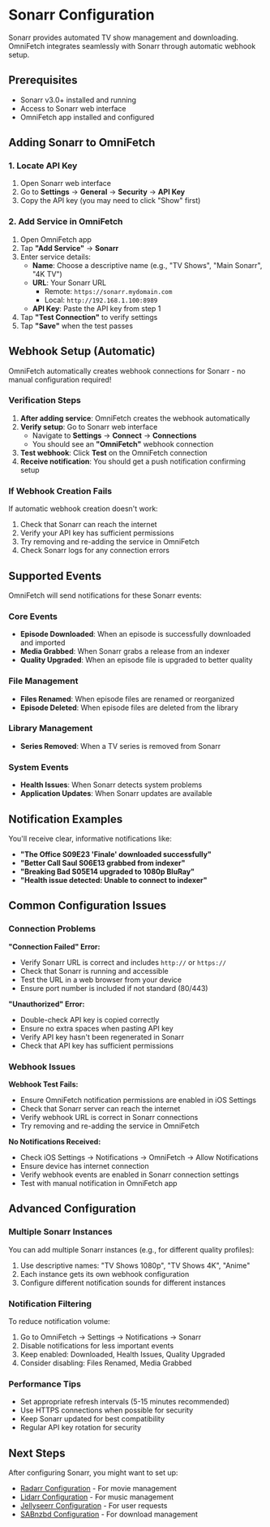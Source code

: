 # Sonarr Configuration

Sonarr provides automated TV show management and downloading. OmniFetch integrates seamlessly with Sonarr through automatic webhook setup.

## Prerequisites

- Sonarr v3.0+ installed and running
- Access to Sonarr web interface
- OmniFetch app installed and configured

## Adding Sonarr to OmniFetch

### 1. Locate API Key

1. Open Sonarr web interface
2. Go to **Settings** → **General** → **Security** → **API Key**
3. Copy the API key (you may need to click "Show" first)

### 2. Add Service in OmniFetch

1. Open OmniFetch app
2. Tap **"Add Service"** → **Sonarr**
3. Enter service details:
   - **Name**: Choose a descriptive name (e.g., "TV Shows", "Main Sonarr", "4K TV")
   - **URL**: Your Sonarr URL 
     - Remote: `https://sonarr.mydomain.com`
     - Local: `http://192.168.1.100:8989`
   - **API Key**: Paste the API key from step 1
4. Tap **"Test Connection"** to verify settings
5. Tap **"Save"** when the test passes

## Webhook Setup (Automatic)

OmniFetch automatically creates webhook connections for Sonarr - no manual configuration required!

### Verification Steps

1. **After adding service**: OmniFetch creates the webhook automatically
2. **Verify setup**: Go to Sonarr web interface
   - Navigate to **Settings** → **Connect** → **Connections**
   - You should see an **"OmniFetch"** webhook connection
3. **Test webhook**: Click **Test** on the OmniFetch connection
4. **Receive notification**: You should get a push notification confirming setup

### If Webhook Creation Fails

If automatic webhook creation doesn't work:

1. Check that Sonarr can reach the internet
2. Verify your API key has sufficient permissions
3. Try removing and re-adding the service in OmniFetch
4. Check Sonarr logs for any connection errors

## Supported Events

OmniFetch will send notifications for these Sonarr events:

### Core Events

- **Episode Downloaded**: When an episode is successfully downloaded and imported
- **Media Grabbed**: When Sonarr grabs a release from an indexer
- **Quality Upgraded**: When an episode file is upgraded to better quality

### File Management

- **Files Renamed**: When episode files are renamed or reorganized
- **Episode Deleted**: When episode files are deleted from the library

### Library Management

- **Series Removed**: When a TV series is removed from Sonarr

### System Events

- **Health Issues**: When Sonarr detects system problems
- **Application Updates**: When Sonarr updates are available

## Notification Examples

You'll receive clear, informative notifications like:

- **"The Office S09E23 'Finale' downloaded successfully"**
- **"Better Call Saul S06E13 grabbed from indexer"**
- **"Breaking Bad S05E14 upgraded to 1080p BluRay"**
- **"Health issue detected: Unable to connect to indexer"**

## Common Configuration Issues

### Connection Problems

**"Connection Failed" Error:**

- Verify Sonarr URL is correct and includes `http://` or `https://`
- Check that Sonarr is running and accessible
- Test the URL in a web browser from your device
- Ensure port number is included if not standard (80/443)

**"Unauthorized" Error:**

- Double-check API key is copied correctly
- Ensure no extra spaces when pasting API key
- Verify API key hasn't been regenerated in Sonarr
- Check that API key has sufficient permissions

### Webhook Issues

**Webhook Test Fails:**

- Ensure OmniFetch notification permissions are enabled in iOS Settings
- Check that Sonarr server can reach the internet
- Verify webhook URL is correct in Sonarr connections
- Try removing and re-adding the service in OmniFetch

**No Notifications Received:**

- Check iOS Settings → Notifications → OmniFetch → Allow Notifications
- Ensure device has internet connection
- Verify webhook events are enabled in Sonarr connection settings
- Test with manual notification in OmniFetch app

## Advanced Configuration

### Multiple Sonarr Instances

You can add multiple Sonarr instances (e.g., for different quality profiles):

1. Use descriptive names: "TV Shows 1080p", "TV Shows 4K", "Anime"
2. Each instance gets its own webhook configuration
3. Configure different notification sounds for different instances

### Notification Filtering

To reduce notification volume:

1. Go to OmniFetch → Settings → Notifications → Sonarr
2. Disable notifications for less important events
3. Keep enabled: Downloaded, Health Issues, Quality Upgraded
4. Consider disabling: Files Renamed, Media Grabbed

### Performance Tips

- Set appropriate refresh intervals (5-15 minutes recommended)
- Use HTTPS connections when possible for security
- Keep Sonarr updated for best compatibility
- Regular API key rotation for security

## Next Steps

After configuring Sonarr, you might want to set up:

- [Radarr Configuration](radarr.md) - For movie management
- [Lidarr Configuration](lidarr.md) - For music management  
- [Jellyseerr Configuration](jellyseerr.md) - For user requests
- [SABnzbd Configuration](sabnzbd.md) - For download management